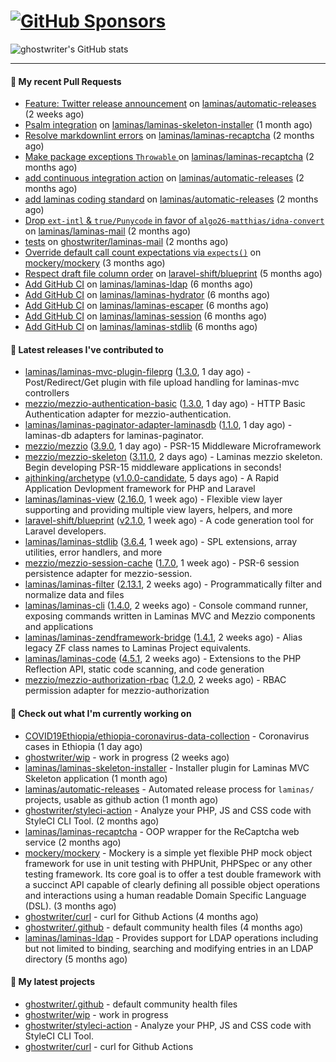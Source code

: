# [![GitHub Sponsors](https://img.shields.io/github/sponsors/ghostwriter?label=Sponsors&style=flat-square&logo=GitHub%20Sponsors)](https://github.com/sponsors/ghostwriter)

![ghostwriter's GitHub stats](https://github-readme-stats.vercel.app/api?username=ghostwriter&show_icons=true&count_private=true&hide_title=true&hide_rank=true&icon_color=333)

---
#### 🔨 My recent Pull Requests

- [Feature: Twitter release announcement](https://github.com/laminas/automatic-releases/pull/174) on [laminas/automatic-releases](https://github.com/laminas/automatic-releases) (2 weeks ago)
- [Psalm integration](https://github.com/laminas/laminas-skeleton-installer/pull/24) on [laminas/laminas-skeleton-installer](https://github.com/laminas/laminas-skeleton-installer) (1 month ago)
- [Resolve markdownlint errors](https://github.com/laminas/laminas-recaptcha/pull/14) on [laminas/laminas-recaptcha](https://github.com/laminas/laminas-recaptcha) (2 months ago)
- [Make package exceptions `Throwable` ](https://github.com/laminas/laminas-recaptcha/pull/13) on [laminas/laminas-recaptcha](https://github.com/laminas/laminas-recaptcha) (2 months ago)
- [add continuous integration action](https://github.com/laminas/automatic-releases/pull/172) on [laminas/automatic-releases](https://github.com/laminas/automatic-releases) (2 months ago)
- [add laminas coding standard](https://github.com/laminas/automatic-releases/pull/171) on [laminas/automatic-releases](https://github.com/laminas/automatic-releases) (2 months ago)
- [Drop `ext-intl` &amp; `true/Punycode` in favor of `algo26-matthias/idna-convert`](https://github.com/laminas/laminas-mail/pull/176) on [laminas/laminas-mail](https://github.com/laminas/laminas-mail) (2 months ago)
- [tests](https://github.com/ghostwriter/laminas-mail/pull/1) on [ghostwriter/laminas-mail](https://github.com/ghostwriter/laminas-mail) (2 months ago)
- [Override default call count expectations via `expects()`](https://github.com/mockery/mockery/pull/1146) on [mockery/mockery](https://github.com/mockery/mockery) (3 months ago)
- [Respect draft file column order](https://github.com/laravel-shift/blueprint/pull/487) on [laravel-shift/blueprint](https://github.com/laravel-shift/blueprint) (5 months ago)
- [Add GitHub CI](https://github.com/laminas/laminas-ldap/pull/20) on [laminas/laminas-ldap](https://github.com/laminas/laminas-ldap) (6 months ago)
- [Add GitHub CI](https://github.com/laminas/laminas-hydrator/pull/58) on [laminas/laminas-hydrator](https://github.com/laminas/laminas-hydrator) (6 months ago)
- [Add GitHub CI](https://github.com/laminas/laminas-escaper/pull/18) on [laminas/laminas-escaper](https://github.com/laminas/laminas-escaper) (6 months ago)
- [Add GitHub CI](https://github.com/laminas/laminas-session/pull/44) on [laminas/laminas-session](https://github.com/laminas/laminas-session) (6 months ago)
- [Add GitHub CI](https://github.com/laminas/laminas-stdlib/pull/26) on [laminas/laminas-stdlib](https://github.com/laminas/laminas-stdlib) (6 months ago)

#### 🔭 Latest releases I've contributed to

- [laminas/laminas-mvc-plugin-fileprg](https://github.com/laminas/laminas-mvc-plugin-fileprg) ([1.3.0](https://github.com/laminas/laminas-mvc-plugin-fileprg/releases/tag/1.3.0), 1 day ago) - Post/Redirect/Get plugin with file upload handling for laminas-mvc controllers
- [mezzio/mezzio-authentication-basic](https://github.com/mezzio/mezzio-authentication-basic) ([1.3.0](https://github.com/mezzio/mezzio-authentication-basic/releases/tag/1.3.0), 1 day ago) - HTTP Basic Authentication adapter for mezzio-authentication.
- [laminas/laminas-paginator-adapter-laminasdb](https://github.com/laminas/laminas-paginator-adapter-laminasdb) ([1.1.0](https://github.com/laminas/laminas-paginator-adapter-laminasdb/releases/tag/1.1.0), 1 day ago) - laminas-db adapters for laminas-paginator.
- [mezzio/mezzio](https://github.com/mezzio/mezzio) ([3.9.0](https://github.com/mezzio/mezzio/releases/tag/3.9.0), 1 day ago) - PSR-15 Middleware Microframework
- [mezzio/mezzio-skeleton](https://github.com/mezzio/mezzio-skeleton) ([3.11.0](https://github.com/mezzio/mezzio-skeleton/releases/tag/3.11.0), 2 days ago) - Laminas mezzio skeleton. Begin developing PSR-15 middleware applications in seconds!
- [ajthinking/archetype](https://github.com/ajthinking/archetype) ([v1.0.0-candidate](https://github.com/ajthinking/archetype/releases/tag/v1.0.0-candidate), 5 days ago) - A Rapid Application Devlopment framework for PHP and Laravel
- [laminas/laminas-view](https://github.com/laminas/laminas-view) ([2.16.0](https://github.com/laminas/laminas-view/releases/tag/2.16.0), 1 week ago) - Flexible view layer supporting and providing multiple view layers, helpers, and more
- [laravel-shift/blueprint](https://github.com/laravel-shift/blueprint) ([v2.1.0](https://github.com/laravel-shift/blueprint/releases/tag/v2.1.0), 1 week ago) - A code generation tool for Laravel developers.
- [laminas/laminas-stdlib](https://github.com/laminas/laminas-stdlib) ([3.6.4](https://github.com/laminas/laminas-stdlib/releases/tag/3.6.4), 1 week ago) - SPL extensions, array utilities, error handlers, and more
- [mezzio/mezzio-session-cache](https://github.com/mezzio/mezzio-session-cache) ([1.7.0](https://github.com/mezzio/mezzio-session-cache/releases/tag/1.7.0), 1 week ago) - PSR-6 session persistence adapter for mezzio-session.
- [laminas/laminas-filter](https://github.com/laminas/laminas-filter) ([2.13.1](https://github.com/laminas/laminas-filter/releases/tag/2.13.1), 2 weeks ago) - Programmatically filter and normalize data and files
- [laminas/laminas-cli](https://github.com/laminas/laminas-cli) ([1.4.0](https://github.com/laminas/laminas-cli/releases/tag/1.4.0), 2 weeks ago) - Console command runner, exposing commands written in Laminas MVC and Mezzio components and applications
- [laminas/laminas-zendframework-bridge](https://github.com/laminas/laminas-zendframework-bridge) ([1.4.1](https://github.com/laminas/laminas-zendframework-bridge/releases/tag/1.4.1), 2 weeks ago) - Alias legacy ZF class names to Laminas Project equivalents.
- [laminas/laminas-code](https://github.com/laminas/laminas-code) ([4.5.1](https://github.com/laminas/laminas-code/releases/tag/4.5.1), 2 weeks ago) - Extensions to the PHP Reflection API, static code scanning, and code generation
- [mezzio/mezzio-authorization-rbac](https://github.com/mezzio/mezzio-authorization-rbac) ([1.2.0](https://github.com/mezzio/mezzio-authorization-rbac/releases/tag/1.2.0), 2 weeks ago) - RBAC permission adapter for mezzio-authorization

#### 👷 Check out what I'm currently working on

- [COVID19Ethiopia/ethiopia-coronavirus-data-collection](https://github.com/COVID19Ethiopia/ethiopia-coronavirus-data-collection) - Coronavirus cases in Ethiopia (1 day ago)
- [ghostwriter/wip](https://github.com/ghostwriter/wip) - work in progress (2 weeks ago)
- [laminas/laminas-skeleton-installer](https://github.com/laminas/laminas-skeleton-installer) - Installer plugin for Laminas MVC Skeleton application (1 month ago)
- [laminas/automatic-releases](https://github.com/laminas/automatic-releases) - Automated release process for `laminas/` projects, usable as github action (1 month ago)
- [ghostwriter/styleci-action](https://github.com/ghostwriter/styleci-action) - Analyze your PHP, JS and CSS code with StyleCI CLI Tool. (2 months ago)
- [laminas/laminas-recaptcha](https://github.com/laminas/laminas-recaptcha) - OOP wrapper for the ReCaptcha web service (2 months ago)
- [mockery/mockery](https://github.com/mockery/mockery) - Mockery is a simple yet flexible PHP mock object framework for use in unit testing with PHPUnit, PHPSpec or any other testing framework. Its core goal is to offer a test double framework with a succinct API capable of clearly defining all possible object operations and interactions using a human readable Domain Specific Language (DSL). (3 months ago)
- [ghostwriter/curl](https://github.com/ghostwriter/curl) - curl for Github Actions (4 months ago)
- [ghostwriter/.github](https://github.com/ghostwriter/.github) - default community health files (4 months ago)
- [laminas/laminas-ldap](https://github.com/laminas/laminas-ldap) - Provides support for LDAP operations including but not limited to binding, searching and modifying entries in an LDAP directory (5 months ago)

#### 🌱 My latest projects

- [ghostwriter/.github](https://github.com/ghostwriter/.github) - default community health files
- [ghostwriter/wip](https://github.com/ghostwriter/wip) - work in progress
- [ghostwriter/styleci-action](https://github.com/ghostwriter/styleci-action) - Analyze your PHP, JS and CSS code with StyleCI CLI Tool.
- [ghostwriter/curl](https://github.com/ghostwriter/curl) - curl for Github Actions

